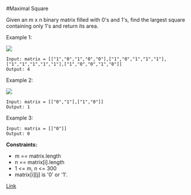 #Maximal Square

Given an m x n binary matrix filled with 0's and 1's, find the largest square containing only 1's and return its area.

Example 1:

![](https://assets.leetcode.com/uploads/2020/11/26/max1grid.jpg)
```
Input: matrix = [["1","0","1","0","0"],["1","0","1","1","1"],["1","1","1","1","1"],["1","0","0","1","0"]]
Output: 4
```

Example 2:

![](https://assets.leetcode.com/uploads/2020/11/26/max2grid.jpg)
```
Input: matrix = [["0","1"],["1","0"]]
Output: 1
```
Example 3:
```
Input: matrix = [["0"]]
Output: 0
```

**Constraints:**
- m == matrix.length
- n == matrix[i].length
- 1 <= m, n <= 300
- matrix[i][j] is '0' or '1'.

[Link](https://leetcode.com/problems/maximal-square/)